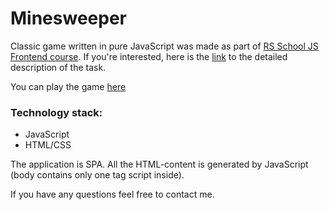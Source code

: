 # Minesweeper

Classic game written in pure JavaScript was made as part of [RS School JS Frontend course](https://rs.school/js/).
If you're interested, here is the [link](https://github.com/rolling-scopes-school/tasks/tree/master/tasks/minesweeper) to the detailed description of the task.

You can play the game [here](https://ivan-gav.github.io/minesweeper/)

### Technology stack:
- JavaScript
- HTML/CSS


The application is SPA. All the HTML-content is generated by JavaScript (body contains only one tag script inside).

If you have any questions feel free to contact me.